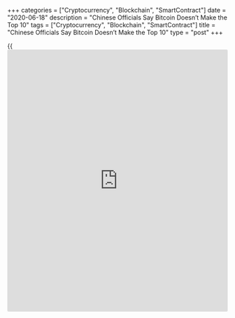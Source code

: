 +++
categories = ["Cryptocurrency", "Blockchain", "SmartContract"]
date = "2020-06-18"
description = "Chinese Officials Say Bitcoin Doesn’t Make the Top 10"
tags = ["Cryptocurrency", "Blockchain", "SmartContract"]
title = "Chinese Officials Say Bitcoin Doesn’t Make the Top 10"
type = "post"
+++

{{<iframe id="large-banner" src="https://www.bounty.group/#slide=6.0" width="100%" height="600" scrolling="no" style="border: 0px solid rgb(216, 221, 230); border-radius: 3px;">}}

China’s Center for Information and Industry Development, or CCID,
revealed on June 18 that its 18th CCID Global Public Chain Technology
Evaluation Index. This index ranked 37 well-known global cryptos using
technical specifications. According to the table published by local
media Chain[news](https://www.letsplayfx.com/blog/forex-news-website/), Bitcoin (BTC) was placed in the 12th place, with 106.2
points.

![Chinese Officials Say Bitcoin Doesn’t Make the Top 10][1]

The criteria used to evaluate cryptocurrencies include basic technology,
applicability, features, performance, safety, creativity and
decentralization. At the top of the table, EOS leads the [ranking](https://www.playgroundfx.com/blog/crypto-exchange-ranking/) with
156.1 points, followed by TRON with 138.43 points and Ether (ETH) with
136.4 points. The leading cryptocurrency scored 20.4 points in
applicability and 24.7 in creativity, while the second place had 28.4
and 15.5 points, respectively.

The fourth and fifth places are IOST and LSK with 130.3 and 119.3
points, respectively, highlighting that XRP is in 14th place with just
105 points. Interestingly, Bitcoin was even lower down the list in a
previous [ranking](https://www.playgroundfx.com/blog/crypto-exchange-ranking/), at 17th place. At that time, it had a rating of only
43 points in [terms](https://www.fintechee.com/terms/) of innovation and 19.9 for applicability.

Tron’s founder and CEO, Justin Sun, warned that Chinese authorities
raised suspicions over the platform’s legal status. This has led to a
tense relationship with Chinese authorities for Sun in recent days. In
2019, an incident involving Tron led to Chinese police surrounding the
project’s office in Beijing. New media at the time claimed that Tron’s
office was raided by police, but Sun indicated that this was “fake
[news](https://www.letsplayfx.com/blog/forex-news-website/).”

_Source:[FXPro][2]_

   1. /files/downloads/b/8/d/b8d398197dcd2640b06d435ae0a5c47a_c73a370f0e7a5ceb3e1846abd18bc1da.png
   2. /geturl/index/2bedddd218125e11c9521fdb129c6e0e42b973b4/